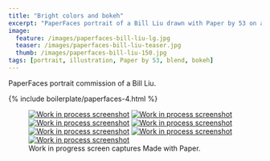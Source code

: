 ```yaml
---
title: "Bright colors and bokeh"
excerpt: "PaperFaces portrait of a Bill Liu drawn with Paper by 53 on an iPad."
image: 
  feature: /images/paperfaces-bill-liu-lg.jpg
  teaser: /images/paperfaces-bill-liu-teaser.jpg
  thumb: /images/paperfaces-bill-liu-150.jpg
tags: [portrait, illustration, Paper by 53, blend, bokeh]
---
```


PaperFaces portrait commission of a Bill Liu.

{% include boilerplate/paperfaces-4.html %}

<figure class="third">
  <a href="{{ site.url }}/images/paperfaces-bill-liu-process-1-lg.jpg"><img src="{{ site.url }}/images/paperfaces-bill-liu-process-1-600.jpg" alt="Work in process screenshot"></a>
  <a href="{{ site.url }}/images/paperfaces-bill-liu-process-2-lg.jpg"><img src="{{ site.url }}/images/paperfaces-bill-liu-process-2-600.jpg" alt="Work in process screenshot"></a>
  <a href="{{ site.url }}/images/paperfaces-bill-liu-process-3-lg.jpg"><img src="{{ site.url }}/images/paperfaces-bill-liu-process-3-600.jpg" alt="Work in process screenshot"></a>
  <a href="{{ site.url }}/images/paperfaces-bill-liu-process-4-lg.jpg"><img src="{{ site.url }}/images/paperfaces-bill-liu-process-4-600.jpg" alt="Work in process screenshot"></a>
  <a href="{{ site.url }}/images/paperfaces-bill-liu-process-5-lg.jpg"><img src="{{ site.url }}/images/paperfaces-bill-liu-process-5-600.jpg" alt="Work in process screenshot"></a>
  <a href="{{ site.url }}/images/paperfaces-bill-liu-process-6-lg.jpg"><img src="{{ site.url }}/images/paperfaces-bill-liu-process-6-600.jpg" alt="Work in process screenshot"></a>
  <a href="{{ site.url }}/images/paperfaces-bill-liu-process-7-lg.jpg"><img src="{{ site.url }}/images/paperfaces-bill-liu-process-7-600.jpg" alt="Work in process screenshot"></a>
  <figcaption>Work in progress screen captures Made with Paper.</figcaption>
</figure>
